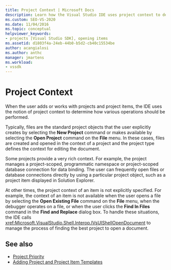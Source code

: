 ```yaml
---
title: Project Context | Microsoft Docs
description: Learn how the Visual Studio IDE uses project context to determine how to perform operations when the user adds or works with projects and project items.
ms.custom: SEO-VS-2020
ms.date: 11/04/2016
ms.topic: conceptual
helpviewer_keywords:
- projects [Visual Studio SDK], opening items
ms.assetid: d1803f4a-24eb-44b0-b5d2-cb40c15534be
author: acangialosi
ms.author: anthc
manager: jmartens
ms.workload:
- vssdk
---
```

# Project Context
When the user adds or works with projects and project items, the IDE uses the notion of project context to determine how various operations should be performed.

 Typically, files are the standard project objects that the user explicitly creates by selecting the **New Project** command or makes available by selecting the **Open Project** command on the **File** menu. In these cases, files are created and opened in the context of a project and the project type defines the context for editing the document.

 Some projects provide a very rich context. For example, the project manages a project-scoped, programmatic namespace or project-scoped database connection for data binding. The user can frequently open files or database connections directly by using a particular project object, such as a project item displayed in Solution Explorer.

 At other times, the project context of an item is not explicitly specified. For example, the context of an item is not available when the user opens a file by selecting the **Open Existing File** command on the **File** menu, when the debugger operates on a file, or when the user clicks the **Find In Files** command in the **Find and Replace** dialog box. To handle these situations, the IDE calls <xref:Microsoft.VisualStudio.Shell.Interop.IVsUIShellOpenDocument> to manage the process of finding the best project to open a document.

## See also
- [Project Priority](../../extensibility/internals/project-priority.md)
- [Adding Project and Project Item Templates](../../extensibility/internals/adding-project-and-project-item-templates.md)
